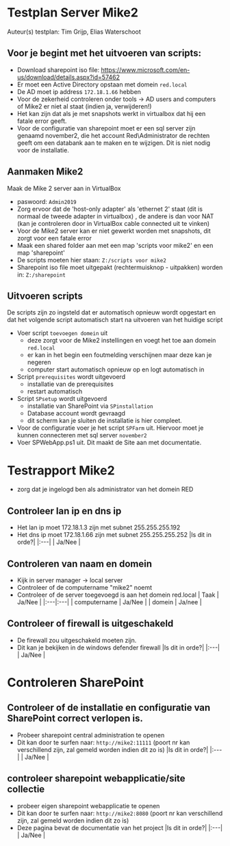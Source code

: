# Testplan Server Mike2



Auteur(s) testplan: Tim Grijp, Elias Waterschoot


## Voor je begint met het uitvoeren van scripts:

- Download sharepoint iso file: https://www.microsoft.com/en-us/download/details.aspx?id=57462
- Er moet een Active Directory opstaan met domein `red.local`
- De AD moet ip address `172.18.1.66` hebben
- Voor de zekerheid controleren onder tools -> AD users and computers of Mike2 er niet al staat (indien ja, verwijderen!)
- Het kan zijn dat als je met snapshots werkt in virtualbox dat hij een fatale error geeft. 
- Voor de configuratie van sharepoint moet er een sql server zijn genaamd november2, die het account Red\Administrator de rechten geeft om een databank aan te maken en te wijzigen. Dit is niet nodig voor de installatie. 

## Aanmaken Mike2

Maak de Mike 2 server aan in VirtualBox
- paswoord: `Admin2019`
- Zorg ervoor dat de 'host-only adapter' als 'ethernet 2' staat (dit is normaal de tweede adapter in virtualbox) , de andere is dan voor NAT (kan je controleren door in VirtualBox cable connected uit te vinken)
- Voor de Mike2 server kan er niet gewerkt worden met snapshots, dit zorgt voor een fatale error
- Maak een shared folder aan met een map 'scripts voor mike2' en een map 'sharepoint'
- De scripts moeten hier staan: `Z:/scripts voor mike2`
- Sharepoint iso file moet uitgepakt (rechtermuisknop - uitpakken) worden in: `Z:/sharepoint`


## Uitvoeren scripts

De scripts zijn zo ingsteld dat er automatisch opnieuw wordt opgestart en dat het volgende script automatisch start na uitvoeren van het huidige script
- Voer script `toevoegen domein` uit
    - deze zorgt voor de Mike2 instellingen en voegt het toe aan domein `red.local`
    - er kan in het begin een foutmelding verschijnen maar deze kan je negeren
    - computer start automatisch opnieuw op en logt automatisch in
- Script `prerequisites` wordt uitgevoerd
    - installatie van de prerequisites
    - restart automatisch
- Script `SPsetup` wordt uitgevoerd
    - installatie van SharePoint via `SPinstallation`
    - Database account wordt gevraagd
    - dit scherm kan je sluiten de installatie is hier compleet.
- Voor de configuratie voer je het script `SPFarm` uit. Hiervoor moet je kunnen connecteren met sql server `november2` 
- Voer SPWebApp.ps1 uit. Dit maakt de Site aan met documentatie.

# Testrapport Mike2
* zorg dat je ingelogd ben als administrator van het domein RED
## Controleer lan ip en dns ip
* Het lan ip moet 172.18.1.3 zijn met subnet 255.255.255.192
* Het dns ip moet 172.18.1.66 zijn met subnet 255.255.255.252
|Is dit in orde?|
|:---|
| Ja/Nee |
## Controleren van naam en domein
* Kijk in server manager -> local server
* Controleer of de computername "mike2" noemt
* Controleer of de server toegevoegd is aan het domein red.local
| Taak | Ja/Nee |
|:---|:---|
| computername | Ja/Nee |
| domein | Ja/nee |
## Controleer of firewall is uitgeschakeld
* De firewall zou uitgeschakeld moeten zijn.
* Dit kan je bekijken in de windows defender firewall
|Is dit in orde?|
|:---|
| Ja/Nee |
# Controleren SharePoint
## Controleer of de installatie en configuratie van SharePoint correct verlopen is.
* Probeer sharepoint central administration te openen 
* Dit kan door te surfen naar: `http://mike2:11111` (poort nr kan verschillend zijn, zal gemeld worden indien dit zo is)
|Is dit in orde?|
|:---|
| Ja/Nee |
## controleer sharepoint webapplicatie/site collectie
* probeer eigen sharepoint webapplicatie te openen
* Dit kan door te surfen naar: `http://mike2:8080` (poort nr kan verschillend zijn, zal gemeld worden indien dit zo is)
* Deze pagina bevat de documentatie van het project
|Is dit in orde?|
|:---|
| Ja/Nee |
